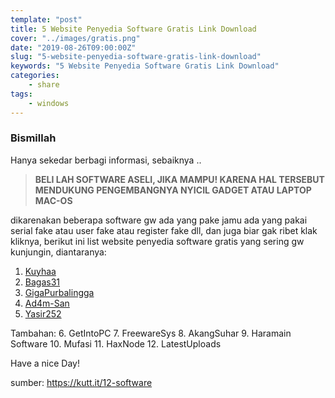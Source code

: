 ```yaml
---
template: "post"
title: 5 Website Penyedia Software Gratis Link Download
cover: "../images/gratis.png"
date: "2019-08-26T09:00:00Z"
slug: "5-website-penyedia-software-gratis-link-download"
keywords: "5 Website Penyedia Software Gratis Link Download"
categories: 
    - share 
tags:
    - windows
---
```


### Bismillah 

Hanya sekedar berbagi informasi, sebaiknya ..

> **BELI LAH SOFTWARE ASELI, JIKA MAMPU! KARENA HAL TERSEBUT MENDUKUNG PENGEMBANGNYA NYICIL GADGET ATAU LAPTOP MAC-OS**

dikarenakan beberapa software gw ada yang pake jamu ada yang pakai serial fake atau user fake atau register fake dll, dan juga biar gak ribet klak kliknya, berikut ini list website penyedia software gratis yang sering gw kunjungin, diantaranya:

1. [Kuyhaa](http://go.topidesta-dev.me/jsqvz1)
2. [Bagas31](http://go.topidesta-dev.me/4LrFbX)
3. [GigaPurbalingga](http://go.topidesta-dev.me/292VW9)
4. [Ad4m-San](http://go.topidesta-dev.me/yh6oVK)
5. [Yasir252](http://go.topidesta-dev.me/sMmJ4m)

Tambahan: 
6. GetIntoPC
7. FreewareSys
8. AkangSuhar
9. Haramain Software
10. Mufasi
11. HaxNode
12. LatestUploads

Have a nice Day!

sumber: https://kutt.it/12-software